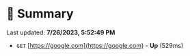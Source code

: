# 📖 Summary
Last updated: **7/26/2023, 5:52:49 PM**

- `GET` [https://google.com](https://google.com) - **Up** (529ms)
